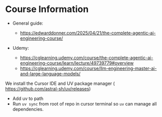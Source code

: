 
# Course Information

- General guide: 
	- https://edwarddonner.com/2025/04/21/the-complete-agentic-ai-engineering-course/
	
- Udemy:
	- https://cglearning.udemy.com/course/the-complete-agentic-ai-engineering-course/learn/lecture/49739779#overview
	- https://cglearning.udemy.com/course/llm-engineering-master-ai-and-large-language-models/
	
We install the Cursor IDE and UV package manager ( https://github.com/astral-sh/uv/releases)

- Add uv to path
- Run `uv sync` from root of repo in cursor terminal so `uv` can manage all dependencies.